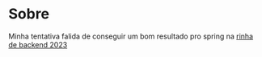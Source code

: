 # Sobre

Minha tentativa falida de conseguir um bom resultado pro spring na [rinha de backend 2023](https://github.com/zanfranceschi/rinha-de-backend-2023-q3)